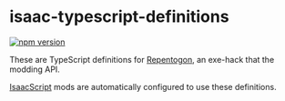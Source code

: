 # isaac-typescript-definitions

[![npm version](https://img.shields.io/npm/v/isaac-typescript-definitions.svg)](https://www.npmjs.com/package/isaac-typescript-definitions)

These are TypeScript definitions for [Repentogon](https://repentogon.com/index.html), an exe-hack that the modding API.

[IsaacScript](https://isaacscript.github.io/) mods are automatically configured to use these definitions.
